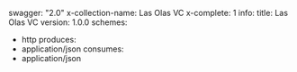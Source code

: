 swagger: "2.0"
x-collection-name: Las Olas VC
x-complete: 1
info:
  title: Las Olas VC
  version: 1.0.0
schemes:
- http
produces:
- application/json
consumes:
- application/json